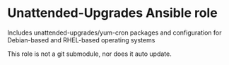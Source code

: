 # Unattended-Upgrades Ansible role

Includes unattended-upgrades/yum-cron packages and configuration for Debian-based and RHEL-based operating systems

This role is not a git submodule, nor does it auto update.
